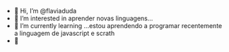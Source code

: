 - 👋 Hi, I’m @flaviaduda
- 👀 I’m interested in aprender novas linguagens...
- 🌱 I’m currently learning ...estou aprendendo a programar recentemente a linguagem de javascript e scrath
- 💞️ 

<!---
flaviaduda/flaviaduda is a ✨ special ✨ repository because its `README.md` (this file) appears on your GitHub profile.
You can click the Preview link to take a look at your changes.
--->

